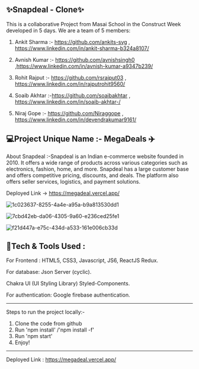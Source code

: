 ✨Snapdeal - Clone✨
---
This is a collaborative Project from Masai School in the Construct Week developed in 5 days. We are a team of 5 members:


1. Ankit Sharma :- https://github.com/ankits-svg , https://www.linkedin.com/in/ankit-sharma-b324a8107/

2. Avnish Kumar :- https://github.com/avnishsingh0  ,https://www.linkedin.com/in/avnish-kumar-a9347b239/

3. Rohit Rajput :- https://github.com/rsrajput03 , https://www.linkedin.com/in/rajputrohit9560/

4. Soaib Akhtar :-https://github.com/soaibakhtar , https://www.linkedin.com/in/soaib-akhtar-/

5. Niraj Gope   :- https://github.com/Niraggope , https://www.linkedin.com/in/devendrakumar9161/

💻Project Unique Name :- MegaDeals ✈️
---

About Snapdeal :-Snapdeal is an Indian e-commerce website founded in 2010. It offers a wide range of products across various categories such as electronics, fashion, home, and more. Snapdeal has a large customer base and offers competitive pricing, discounts, and deals. The platform also offers seller services, logistics, and payment solutions.

Deployed Link -> https://megadeal.vercel.app/


![1c023637-8255-4a4e-a95a-b9a813530dd1](https://user-images.githubusercontent.com/112858493/221496591-7d559d1e-81c9-4b7c-87ab-d59f79a2aa81.jpg)

![7cbd42eb-da06-4305-9a60-e236ced25fe1](https://user-images.githubusercontent.com/112858493/221496734-18d2bba4-3654-4817-bca8-8787ff2c14e3.jpg)

![f21d447a-e75c-434d-a533-161e006cb33d](https://user-images.githubusercontent.com/112858493/221496918-95f91b98-9acf-49f6-aadb-a871cd30d854.jpg)





💫Tech & Tools Used :
---
For Frontend : HTML5, CSS3, Javascript, JS6, ReactJS Redux.

For database: Json Server (cyclic).

Chakra UI (UI Styling Library) Styled-Components.

For authentication: Google firebase authentication.

---

Steps to run the project locally:-
1. Clone the code from github
2. Run 'npm install' /'npm install -f'
3. Run 'npm start'
4. Enjoy! 

---
Deployed Link : https://megadeal.vercel.app/


